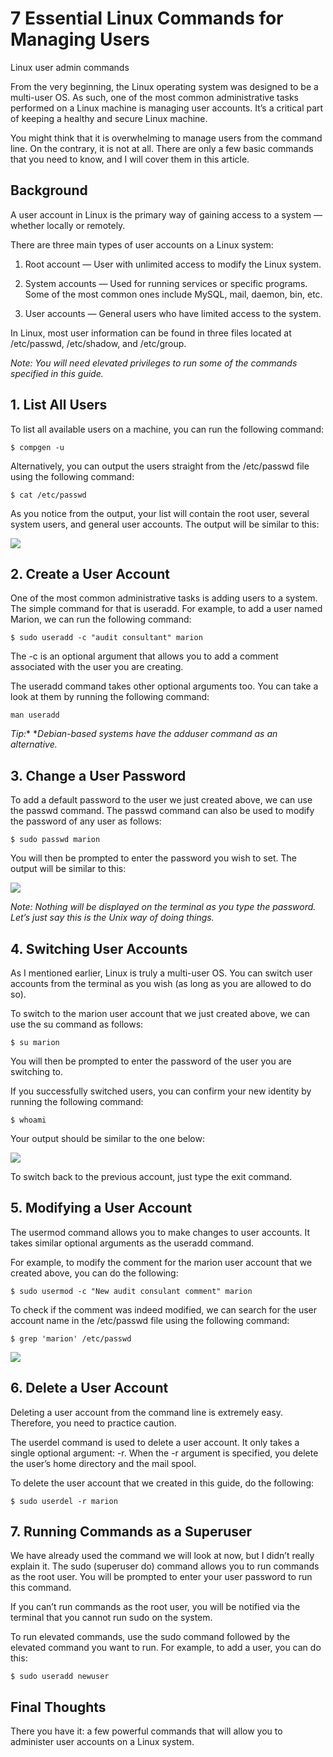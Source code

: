 
# 7 Essential Linux Commands for Managing Users

Linux user admin commands


From the very beginning, the Linux operating system was designed to be a multi-user OS. As such, one of the most common administrative tasks performed on a Linux machine is managing user accounts. It’s a critical part of keeping a healthy and secure Linux machine.

You might think that it is overwhelming to manage users from the command line. On the contrary, it is not at all. There are only a few basic commands that you need to know, and I will cover them in this article.

## Background

A user account in Linux is the primary way of gaining access to a system — whether locally or remotely.

There are three main types of user accounts on a Linux system:

1. Root account — User with unlimited access to modify the Linux system.

1. System accounts — Used for running services or specific programs. Some of the most common ones include MySQL, mail, daemon, bin, etc.

1. User accounts — General users who have limited access to the system.

In Linux, most user information can be found in three files located at /etc/passwd, /etc/shadow, and /etc/group.

*Note: You will need elevated privileges to run some of the commands specified in this guide.*

## 1. List All Users

To list all available users on a machine, you can run the following command:

    $ compgen -u

Alternatively, you can output the users straight from the /etc/passwd file using the following command:

    $ cat /etc/passwd

As you notice from the output, your list will contain the root user, several system users, and general user accounts. The output will be similar to this:

![](https://cdn-images-1.medium.com/max/2366/1*djLQlx3RFU4hEdkRurBN-A.png)

## 2. Create a User Account

One of the most common administrative tasks is adding users to a system. The simple command for that is useradd. For example, to add a user named Marion, we can run the following command:

    $ sudo useradd -c "audit consultant" marion

The -c is an optional argument that allows you to add a comment associated with the user you are creating.

The useradd command takes other optional arguments too. You can take a look at them by running the following command:

    man useradd

*Tip:** **Debian-based systems have the adduser command as an alternative.*

## 3. Change a User Password

To add a default password to the user we just created above, we can use the passwd command. The passwd command can also be used to modify the password of any user as follows:

    $ sudo passwd marion

You will then be prompted to enter the password you wish to set. The output will be similar to this:

![](https://cdn-images-1.medium.com/max/2180/1*ujblOz6tgxlhYSCF6f945g.png)

*Note: Nothing will be displayed on the terminal as you type the password. Let’s just say this is the Unix way of doing things.*

## 4. Switching User Accounts

As I mentioned earlier, Linux is truly a multi-user OS. You can switch user accounts from the terminal as you wish (as long as you are allowed to do so).

To switch to the marion user account that we just created above, we can use the su command as follows:

    $ su marion

You will then be prompted to enter the password of the user you are switching to.

If you successfully switched users, you can confirm your new identity by running the following command:

    $ whoami

Your output should be similar to the one below:

![](https://cdn-images-1.medium.com/max/2000/1*4TozUDCVZ7xtAIihJIQtMw.png)

To switch back to the previous account, just type the exit command.

## 5. Modifying a User Account

The usermod command allows you to make changes to user accounts. It takes similar optional arguments as the useradd command.

For example, to modify the comment for the marion user account that we created above, you can do the following:

    $ sudo usermod -c "New audit consulant comment" marion

To check if the comment was indeed modified, we can search for the user account name in the /etc/passwd file using the following command:

    $ grep 'marion' /etc/passwd

![](https://cdn-images-1.medium.com/max/2606/1*Fjz_qu0_wBBxpL7kdzzvRw.png)

## 6. Delete a User Account

Deleting a user account from the command line is extremely easy. Therefore, you need to practice caution.

The userdel command is used to delete a user account. It only takes a single optional argument: -r. When the -r argument is specified, you delete the user’s home directory and the mail spool.

To delete the user account that we created in this guide, do the following:

    $ sudo userdel -r marion

## 7. Running Commands as a Superuser

We have already used the command we will look at now, but I didn’t really explain it. The sudo (superuser do) command allows you to run commands as the root user. You will be prompted to enter your user password to run this command.

If you can’t run commands as the root user, you will be notified via the terminal that you cannot run sudo on the system.

To run elevated commands, use the sudo command followed by the elevated command you want to run. For example, to add a user, you can do this:

    $ sudo useradd newuser

## Final Thoughts

There you have it: a few powerful commands that will allow you to administer user accounts on a Linux system.

